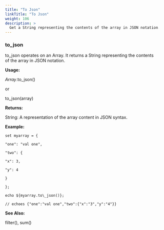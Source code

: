 ```yaml
---
title: "To Json"
linkTitle: "To Json"
weight: 106
description: >
  Get a String representing the contents of the array in JSON notation. 
---
```



### to\_json

to\_json operates on an Array. It returns a String representing the contents of the array in JSON notation.

**Usage:**

_Array_.to\_json()

or

to\_json(array)

**Returns:**

String: A representation of the array content in JSON syntax.

**Example:**
~~~
set myarray = {

"one": "val one",

"two": {

"x": 3,

"y": 4

}

};

echo ${myarray.to\_json()};

// echoes {"one":"val one","two":{"x":"3","y":"4"}}
~~~
**See Also:**

filter(), sum()